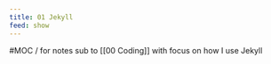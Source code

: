 ```yaml
---
title: 01 Jekyll
feed: show
---
```


#MOC / for notes sub to [[00 Coding]] with focus on how I use Jekyll